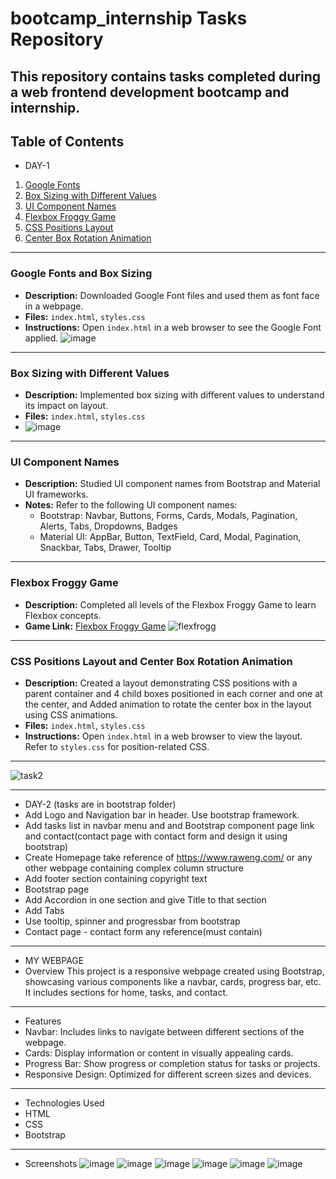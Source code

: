 
# bootcamp_internship Tasks Repository

This repository contains tasks completed during a web frontend development bootcamp and internship.
---
## Table of Contents
- DAY-1
1. [Google Fonts](#google-fonts)
2. [Box Sizing with Different Values](#box-sizing-with-different-values)
3. [UI Component Names](#ui-component-names)
4. [Flexbox Froggy Game](#flexbox-froggy-game)
5. [CSS Positions Layout](#css-positions-layout)
6. [Center Box Rotation Animation](#center-box-rotation-animation)

---

### Google Fonts and Box Sizing

- **Description:** Downloaded Google Font files and used them as font face in a webpage. 
- **Files:** `index.html`, `styles.css`
- **Instructions:** Open `index.html` in a web browser to see the Google Font applied. 
![image](https://github.com/nupoorkedare2002/Bootcamp-internship/assets/143624372/f822ab27-87ae-4c92-ac24-071c1b1ad3ba)


---
### Box Sizing with Different Values

- **Description:** Implemented box sizing with different values to understand its impact on layout.
- **Files:** `index.html`, `styles.css`
- ![image](https://github.com/nupoorkedare2002/Bootcamp-internship/assets/143624372/499c91fa-a21d-4630-a85c-e184ff4ea3fc)


---

### UI Component Names

- **Description:** Studied UI component names from Bootstrap and Material UI frameworks.
- **Notes:** Refer to the following UI component names:
  - Bootstrap: Navbar, Buttons, Forms, Cards, Modals, Pagination, Alerts, Tabs, Dropdowns, Badges
  - Material UI: AppBar, Button, TextField, Card, Modal, Pagination, Snackbar, Tabs, Drawer, Tooltip

---

### Flexbox Froggy Game

- **Description:** Completed all levels of the Flexbox Froggy Game to learn Flexbox concepts.
- **Game Link:** [Flexbox Froggy Game](https://flexboxfroggy.com/)
![flexfrogg](https://github.com/nupoorkedare2002/Bootcamp-internship/assets/143624372/8ea7fec9-5865-493b-966d-ec9f694d3832)


---

### CSS Positions Layout and  Center Box Rotation Animation

- **Description:** Created a layout demonstrating CSS positions with a parent container and 4 child boxes positioned in each corner and one at the center, and  Added animation to rotate the center box in the layout using CSS animations.
- **Files:** `index.html`, `styles.css`
- **Instructions:** Open `index.html` in a web browser to view the layout. Refer to `styles.css` for position-related CSS.

---
![task2](https://github.com/nupoorkedare2002/Bootcamp-internship/assets/143624372/0bf28df5-880e-468f-895a-807aadcad31e)

---
- DAY-2 (tasks are in bootstrap folder)
- Add Logo and Navigation bar in header. Use bootstrap framework.
- Add tasks list in navbar menu and and Bootstrap component page link and contact(contact page with contact form and design it using bootstrap)
- Create Homepage take reference of https://www.raweng.com/ or any other webpage containing complex column structure
- Add footer section containing copyright text
- Bootstrap page
- Add Accordion in one section and give Title to that section
- Add Tabs
- Use tooltip, spinner and progressbar from bootstrap
- Contact page - contact form any reference(must contain)
---

- MY WEBPAGE 
- Overview
This project is a responsive webpage created using Bootstrap, showcasing various components like a navbar, cards, progress bar, etc. It includes sections for home, tasks, and contact.
---

- Features
- Navbar: Includes links to navigate between different sections of the webpage.
- Cards: Display information or content in visually appealing cards.
- Progress Bar: Show progress or completion status for tasks or projects.
- Responsive Design: Optimized for different screen sizes and devices.
---
- Technologies Used
- HTML
- CSS
- Bootstrap
---
- Screenshots
![image](https://github.com/nupoorkedare2002/Bootcamp-internship/assets/143624372/67a4f06f-1ebb-47dc-b34d-9a30e0282bd7)
![image](https://github.com/nupoorkedare2002/Bootcamp-internship/assets/143624372/79e16e11-ee38-44ff-a51c-42ac8007301a)
![image](https://github.com/nupoorkedare2002/Bootcamp-internship/assets/143624372/b118c932-7de9-41ae-9396-5339932887bc)
![image](https://github.com/nupoorkedare2002/Bootcamp-internship/assets/143624372/0e9a62c2-d664-44f1-bad5-4b7c30a6fd45)
![image](https://github.com/nupoorkedare2002/Bootcamp-internship/assets/143624372/ab80fa06-ea11-4bd1-9d01-34feaf8c5b45)
![image](https://github.com/nupoorkedare2002/Bootcamp-internship/assets/143624372/0e70f993-3046-49de-b334-7b26701be790)









